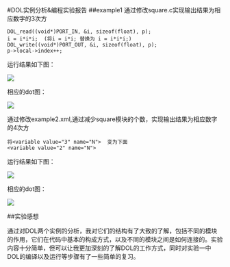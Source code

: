 #DOL实例分析&编程实验报告
##example1
通过修改square.c实现输出结果为相应数字的3次方

	DOL_read((void*)PORT_IN, &i, sizeof(float), p); 
	i = i*i*i;  (将i = i*i; 替换为 i = i*i*i;)    
 	DOL_write((void*)PORT_OUT, &i, sizeof(float), p);
 	p->local->index++;
 
运行结果如下图：

![](http://a1.qpic.cn/psb?/V131oSoG3VPBEM/TSFOZqPKc6AVk7Q2ajJ1Xw3.8Mfv9p.kK5WobsvRuLA!/b/dAsBAAAAAAAA&bo=zAHBAQAAAAADBy8!&rf=viewer_4)

相应的dot图：

![](http://a2.qpic.cn/psb?/V131oSoG3VPBEM/yqhHzQDuM15jB0DiA8P2PA1G3rXCa18pxrQtRfXK7*s!/b/dNwAAAAAAAAA&bo=7QGmAAAAAAADB2g!&rf=viewer_4)


通过修改example2.xml,通过减少square模块的个数，实现输出结果为相应数字的4次方

 	将<variable value="3" name="N">  变为下面
	<variable value="2" name="N">

运行结果如下图：

![](http://a3.qpic.cn/psb?/V131oSoG3VPBEM/9qftVmKaLAQVRstgN7.Q8ZZDetLZtm38viwpMP0ZXaI!/b/dOMAAAAAAAAA&bo=7gG.AQAAAAADB3I!&rf=viewer_4)

相应的dot图：

![](http://a2.qpic.cn/psb?/V131oSoG3VPBEM/XRJXjsVR*IxExNYn3dPaYSvI.GWDizLU3n9Yp5GxY2Y!/b/dAkBAAAAAAAA&bo=PgP0AAAAAAADB.s!&rf=viewer_4)

##实验感想

通过对DOL两个实例的分析，我对它们的结构有了大致的了解，包括不同的模块的作用，它们在代码中基本的构成方式，以及不同的模块之间是如何连接的。实验内容十分简单，但可以让我更加深刻的了解DOL的工作方式，同时对实验一中DOL的编译以及运行等步骤有了一些简单的复习。